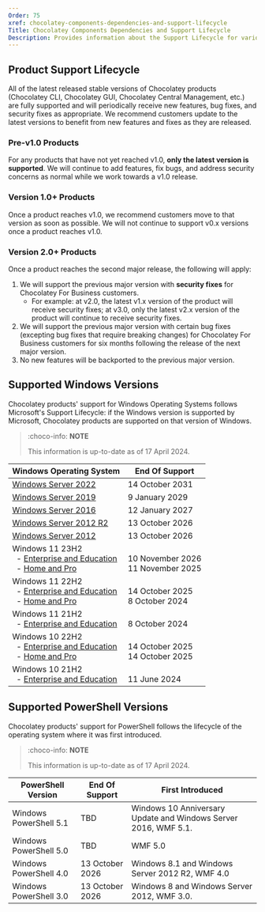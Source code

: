 ```yaml
---
Order: 75
xref: chocolatey-components-dependencies-and-support-lifecycle
Title: Chocolatey Components Dependencies and Support Lifecycle
Description: Provides information about the Support Lifecycle for various Chocolatey Components, as well as the dependencies between them.
---
```


## Product Support Lifecycle

All of the latest released stable versions of Chocolatey products (Chocolatey CLI, Chocolatey GUI, Chocolatey Central Management, etc.) are fully supported and will periodically receive new features, bug fixes, and security fixes as appropriate.
We recommend customers update to the latest versions to benefit from new features and fixes as they are released.

### Pre-v1.0 Products

For any products that have not yet reached v1.0, **only the latest version is supported**.
We will continue to add features, fix bugs, and address security concerns as normal while we work towards a v1.0 release.

### Version 1.0+ Products

Once a product reaches v1.0, we recommend customers move to that version as soon as possible.
We will not continue to support v0.x versions once a product reaches v1.0.

### Version 2.0+ Products

Once a product reaches the second major release, the following will apply:

1. We will support the previous major version with **security fixes** for Chocolatey For Business customers.
   - For example: at v2.0, the latest v1.x version of the product will receive security fixes; at v3.0, only the latest v2.x version of the product will continue to receive security fixes.
1. We will support the previous major version with certain bug fixes (excepting bug fixes that require breaking changes) for Chocolatey For Business customers for six months following the release of the next major version.
1. No new features will be backported to the previous major version.

## Supported Windows Versions

Chocolatey products' support for Windows Operating Systems follows Microsoft's Support Lifecycle: if the Windows version is supported by Microsoft, Chocolatey products are supported on that version of Windows.

> :choco-info: **NOTE**
>
> This information is up-to-date as of 17 April 2024.

| Windows Operating System                                                                                                 | End Of Support                               |
|------------------------------------------------------------------------------------------------------------------------- |----------------------------------------------|
| [Windows Server 2022][serv2022]                                                                                          | 14 October 2031                              |
| [Windows Server 2019][serv2019]                                                                                          | 9 January 2029                               | 
| [Windows Server 2016][serv2016]                                                                                          | 12 January 2027                              |
| [Windows Server 2012 R2][serv2012r2]                                                                                     | 13 October 2026                              |
| [Windows Server 2012][serv2012]                                                                                          | 13 October 2026                              |
| Windows 11 23H2<br>&nbsp;&nbsp;- [Enterprise and Education][11entedu]<br>&nbsp;&nbsp;- [Home and Pro][11homepro]         | <br>10 November 2026<br>11 November 2025     |
| Windows 11 22H2<br>&nbsp;&nbsp;- [Enterprise and Education][11entedu]<br>&nbsp;&nbsp;- [Home and Pro][11homepro]         | <br>14 October 2025<br>8 October 2024        |
| Windows 11 21H2<br>&nbsp;&nbsp;- [Enterprise and Education][11entedu]                                                    | <br>8 October 2024                           |
| Windows 10 22H2<br>&nbsp;&nbsp;- [Enterprise and Education][11entedu]<br>&nbsp;&nbsp;- [Home and Pro][11homepro]         | <br>14 October 2025<br>14 October 2025       |
| Windows 10 21H2<br>&nbsp;&nbsp;- [Enterprise and Education][11entedu]                                                    | <br>11 June 2024                             |

## Supported PowerShell Versions

Chocolatey products' support for PowerShell follows the lifecycle of the operating system where it was first introduced.

> :choco-info: **NOTE**
>
> This information is up-to-date as of 17 April 2024.

| PowerShell Version          | End Of Support    | First Introduced                                                          |
|-----------------------------|-------------------|---------------------------------------------------------------------------|
| Windows PowerShell 5.1      | TBD               | Windows 10 Anniversary Update and Windows Server 2016, WMF 5.1.           |
| Windows PowerShell 5.0      | TBD               | WMF 5.0                                                                   |
| Windows PowerShell 4.0      | 13 October 2026   | Windows 8.1 and Windows Server 2012 R2, WMF 4.0                           |
| Windows PowerShell 3.0      | 13 October 2026   | Windows 8 and Windows Server 2012, WMF 3.0.                               |

<?! Include "./shared/maintenance-and-support.txt" /?>

<?! Include "./shared/chocolatey-component-dependencies.txt" /?>

[11homepro]: https://learn.microsoft.com/en-us/lifecycle/products/windows-11-home-and-pro
[11entedu]: https://learn.microsoft.com/en-us/lifecycle/products/windows-11-enterprise-and-education
[10homepro]: https://learn.microsoft.com/en-us/lifecycle/products/windows-10-home-and-pro
[10entedu]: https://learn.microsoft.com/en-us/lifecycle/products/windows-10-enterprise-and-education
[serv2022]: https://learn.microsoft.com/en-us/lifecycle/products/windows-server-2022
[serv2019]: https://learn.microsoft.com/en-us/lifecycle/products/windows-server-2019
[serv2016]: https://learn.microsoft.com/en-us/lifecycle/products/windows-server-2016
[serv2012r2]: https://learn.microsoft.com/en-us/lifecycle/products/windows-server-2012-r2
[serv2012]: https://learn.microsoft.com/en-us/lifecycle/products/windows-server-2012